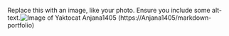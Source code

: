 Replace this with an image, like your photo. Ensure you include some alt-text.![Image of Yaktocat](https://octodex.github.com/images/yaktocat.png)
Anjana1405 (https://Anjana1405/markdown-portfolio)



